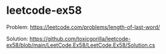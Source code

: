 # leetcode-ex58

Problem: https://leetcode.com/problems/length-of-last-word/

Solution: https://github.com/toxicgorilla/leetcode-ex58/blob/main/LeetCode.Ex58/LeetCode.Ex58/Solution.cs
